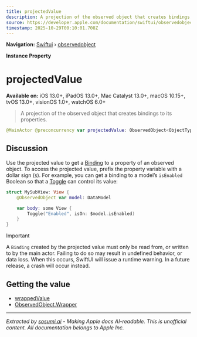 ```yaml
---
title: projectedValue
description: A projection of the observed object that creates bindings to its properties.
source: https://developer.apple.com/documentation/swiftui/observedobject/projectedvalue
timestamp: 2025-10-29T00:10:01.708Z
---
```


**Navigation:** [Swiftui](/documentation/swiftui) › [observedobject](/documentation/swiftui/observedobject)

**Instance Property**

# projectedValue

**Available on:** iOS 13.0+, iPadOS 13.0+, Mac Catalyst 13.0+, macOS 10.15+, tvOS 13.0+, visionOS 1.0+, watchOS 6.0+

> A projection of the observed object that creates bindings to its properties.

```swift
@MainActor @preconcurrency var projectedValue: ObservedObject<ObjectType>.Wrapper { get }
```

## Discussion

Use the projected value to get a [Binding](/documentation/swiftui/binding) to a property of an observed object. To access the projected value, prefix the property variable with a dollar sign (`$`). For example, you can get a binding to a model’s `isEnabled` Boolean so that a [Toggle](/documentation/swiftui/toggle) can control its value:

```swift
struct MySubView: View {
    @ObservedObject var model: DataModel

    var body: some View {
        Toggle("Enabled", isOn: $model.isEnabled)
    }
}
```

> [!IMPORTANT]
> A `Binding` created by the projected value must only be read from, or written to by the main actor. Failing to do so may result in undefined behavior, or data loss. When this occurs, SwiftUI will issue a runtime warning. In a future release, a crash will occur instead.

## Getting the value

- [wrappedValue](/documentation/swiftui/observedobject/wrappedvalue)
- [ObservedObject.Wrapper](/documentation/swiftui/observedobject/wrapper)

---

*Extracted by [sosumi.ai](https://sosumi.ai) - Making Apple docs AI-readable.*
*This is unofficial content. All documentation belongs to Apple Inc.*
